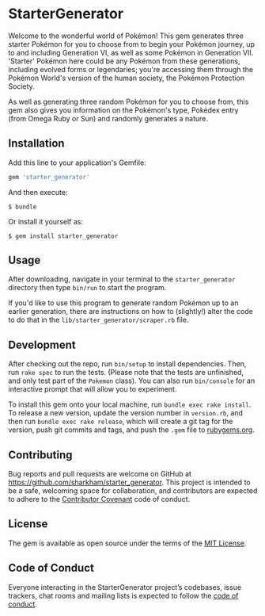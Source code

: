 # StarterGenerator

Welcome to the wonderful world of Pokémon! This gem generates three starter Pokémon for you to choose from to begin your Pokémon journey, up to and including Generation VI, as well as some Pokémon in Generation VII. 'Starter' Pokémon here could be any Pokémon from these generations, including evolved forms or legendaries; you're accessing them through the Pokémon World's version of the human society, the Pokémon Protection Society.

As well as generating three random Pokémon for you to choose from, this gem also gives you information on the Pokémon's type, Pokédex entry (from Omega Ruby or Sun) and randomly generates a nature.

## Installation

Add this line to your application's Gemfile:

```ruby
gem 'starter_generator'
```

And then execute:

    $ bundle

Or install it yourself as:

    $ gem install starter_generator

## Usage

After downloading, navigate in your terminal to the `starter_generator` directory then type `bin/run` to start the program.

If you'd like to use this program to generate random Pokémon up to an earlier generation, there are instructions on how to (slightly!) alter the code to do that in the `lib/starter_generator/scraper.rb` file.

## Development

After checking out the repo, run `bin/setup` to install dependencies. Then, run `rake spec` to run the tests. (Please note that the tests are unfinished, and only test part of the `Pokemon` class). You can also run `bin/console` for an interactive prompt that will allow you to experiment.

To install this gem onto your local machine, run `bundle exec rake install`. To release a new version, update the version number in `version.rb`, and then run `bundle exec rake release`, which will create a git tag for the version, push git commits and tags, and push the `.gem` file to [rubygems.org](https://rubygems.org).

## Contributing

Bug reports and pull requests are welcome on GitHub at https://github.com/sharkham/starter_generator. This project is intended to be a safe, welcoming space for collaboration, and contributors are expected to adhere to the [Contributor Covenant](http://contributor-covenant.org) code of conduct.

## License

The gem is available as open source under the terms of the [MIT License](https://opensource.org/licenses/MIT).

## Code of Conduct

Everyone interacting in the StarterGenerator project’s codebases, issue trackers, chat rooms and mailing lists is expected to follow the [code of conduct](https://github.com/sharkham/starter_generator/blob/master/CODE_OF_CONDUCT.md).

